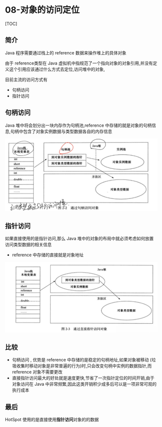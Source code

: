 # 08-对象的访问定位

[TOC]

## 简介

Java 程序需要通过栈上的 reference 数据来操作堆上的具体对象

由于 reference类型在 Java 虚拟机中指规范了一个指向对象的对象引用,并没有定义这个引用应该通过什么方式去定位,访问堆中的对象, 

目前主流的访问方式有

- 句柄访问
- 指针访问

## 句柄访问

Java 堆中将会划分出一块内存作为句柄池,reference 中存储的就是对象的句柄信息,句柄中包含了对象实例数据与类型数据各自的内存信息

![image-20200502164435567](assets/image-20200502164435567.png)

## 指针访问

如果直接使用的是指针访问,那么 Java 堆中的对象的布局中就必须考虑如何放置访问类型数据的相关信息

- reference 中存储的直接就是对象地址



![image-20200502164528550](assets/image-20200502164528550.png)

## 比较

- 句柄访问 , 优势是 reference 中存储的是稳定的句柄地址,如果对象被移动 (垃圾收集时移动对象是非常普遍的行为)时,只会改变句柄中实例的数据指针,而 reference 对象不需要更改
- 直接指针访问最大的好处就是速度更快,节省了一次指针定位的时间开销,由于对象访问在 Java 中非常频繁,因此这类开销积少成多后可以是一项非常可观的执行成本

## 最后

HotSpot 使用的是直接使用**指针访问**对象的的数据

